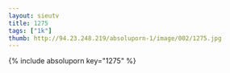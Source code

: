 ```yaml
--- 
layout: sieutv
title: 1275
tags: ["1k"]
thumb: http://94.23.248.219/absoluporn-1/image/002/1275.jpg
---
```

{% include absoluporn key="1275" %} 
